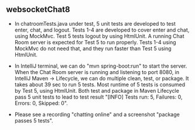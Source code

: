 ## websocketChat8

* In chatroomTests.java under test, 5 unit tests are developed to test enter, chat, and logout. Tests 1-4 are developed to cover enter and chat, using MockMvc. Test 5 tests logout by using HtmlUnit. A running Chat Room server is expected for Test 5 to run properly. Tests 1-4 using MockMvc do not need that, and they run faster than Test 5 using HtmlUnit.

* In IntelliJ terminal, we can do "mvn spring-boot:run" to start the server. When the Chat Room server is running and listening to port 8080, in IntelliJ Maven -> Lifecycle, we can do multiple clean, test, or package. It takes about 39 sec to run 5 tests. Most runtime of 5 tests is consumed by Test 5, using HtmlUnit. Both test and package in Maven Lifecycle pass 5 unit tests to lead to test result "[INFO] Tests run: 5, Failures: 0, Errors: 0, Skipped: 0".

* Please see a recording "chatting online" and a screenshot "package passes 5 tests".
